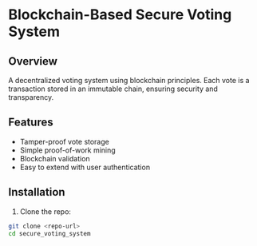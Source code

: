 # Blockchain-Based Secure Voting System

## Overview
A decentralized voting system using blockchain principles. Each vote is a transaction stored in an immutable chain, ensuring security and transparency.

## Features
- Tamper-proof vote storage
- Simple proof-of-work mining
- Blockchain validation
- Easy to extend with user authentication

## Installation
1. Clone the repo:
```bash
git clone <repo-url>
cd secure_voting_system
